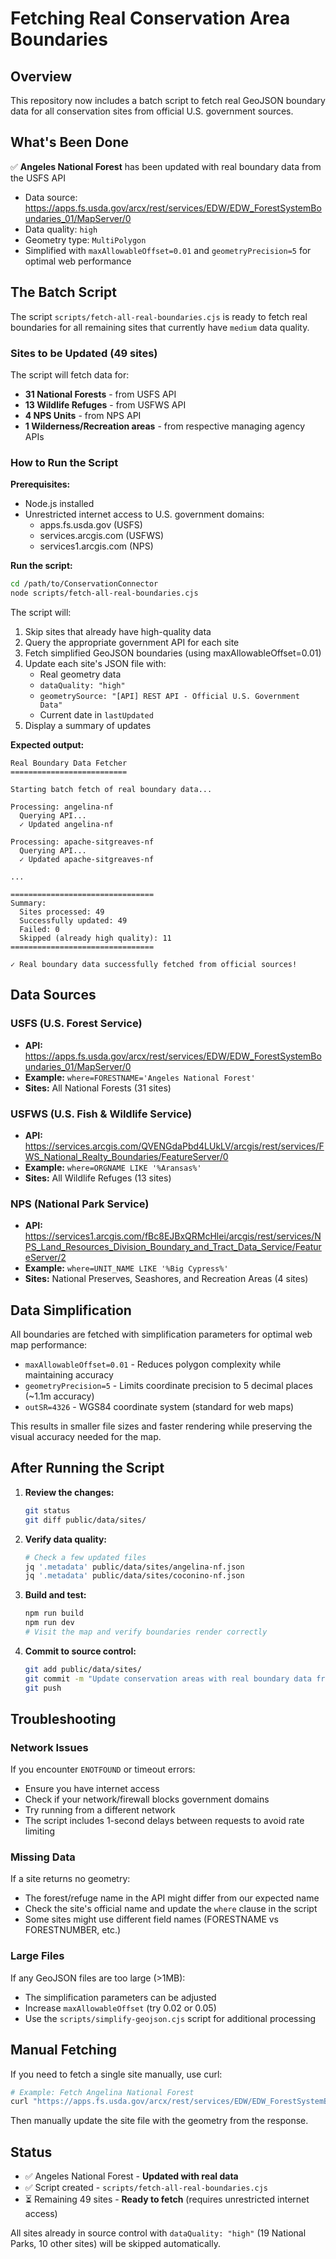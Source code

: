 # Fetching Real Conservation Area Boundaries

## Overview

This repository now includes a batch script to fetch real GeoJSON boundary data for all conservation sites from official U.S. government sources.

## What's Been Done

✅ **Angeles National Forest** has been updated with real boundary data from the USFS API
- Data source: https://apps.fs.usda.gov/arcx/rest/services/EDW/EDW_ForestSystemBoundaries_01/MapServer/0
- Data quality: `high`
- Geometry type: `MultiPolygon`
- Simplified with `maxAllowableOffset=0.01` and `geometryPrecision=5` for optimal web performance

## The Batch Script

The script `scripts/fetch-all-real-boundaries.cjs` is ready to fetch real boundaries for all remaining sites that currently have `medium` data quality.

### Sites to be Updated (49 sites)

The script will fetch data for:
- **31 National Forests** - from USFS API
- **13 Wildlife Refuges** - from USFWS API  
- **4 NPS Units** - from NPS API
- **1 Wilderness/Recreation areas** - from respective managing agency APIs

### How to Run the Script

**Prerequisites:**
- Node.js installed
- Unrestricted internet access to U.S. government domains:
  - apps.fs.usda.gov (USFS)
  - services.arcgis.com (USFWS)
  - services1.arcgis.com (NPS)

**Run the script:**

```bash
cd /path/to/ConservationConnector
node scripts/fetch-all-real-boundaries.cjs
```

The script will:
1. Skip sites that already have high-quality data
2. Query the appropriate government API for each site
3. Fetch simplified GeoJSON boundaries (using maxAllowableOffset=0.01)
4. Update each site's JSON file with:
   - Real geometry data
   - `dataQuality: "high"`
   - `geometrySource: "[API] REST API - Official U.S. Government Data"`
   - Current date in `lastUpdated`
5. Display a summary of updates

**Expected output:**
```
Real Boundary Data Fetcher
==========================

Starting batch fetch of real boundary data...

Processing: angelina-nf
  Querying API...
  ✓ Updated angelina-nf

Processing: apache-sitgreaves-nf
  Querying API...
  ✓ Updated apache-sitgreaves-nf

...

================================
Summary:
  Sites processed: 49
  Successfully updated: 49
  Failed: 0
  Skipped (already high quality): 11
================================

✓ Real boundary data successfully fetched from official sources!
```

## Data Sources

### USFS (U.S. Forest Service)
- **API:** https://apps.fs.usda.gov/arcx/rest/services/EDW/EDW_ForestSystemBoundaries_01/MapServer/0
- **Example:** `where=FORESTNAME='Angeles National Forest'`
- **Sites:** All National Forests (31 sites)

### USFWS (U.S. Fish & Wildlife Service)
- **API:** https://services.arcgis.com/QVENGdaPbd4LUkLV/arcgis/rest/services/FWS_National_Realty_Boundaries/FeatureServer/0
- **Example:** `where=ORGNAME LIKE '%Aransas%'`
- **Sites:** All Wildlife Refuges (13 sites)

### NPS (National Park Service)
- **API:** https://services1.arcgis.com/fBc8EJBxQRMcHlei/arcgis/rest/services/NPS_Land_Resources_Division_Boundary_and_Tract_Data_Service/FeatureServer/2
- **Example:** `where=UNIT_NAME LIKE '%Big Cypress%'`
- **Sites:** National Preserves, Seashores, and Recreation Areas (4 sites)

## Data Simplification

All boundaries are fetched with simplification parameters for optimal web map performance:
- `maxAllowableOffset=0.01` - Reduces polygon complexity while maintaining accuracy
- `geometryPrecision=5` - Limits coordinate precision to 5 decimal places (~1.1m accuracy)
- `outSR=4326` - WGS84 coordinate system (standard for web maps)

This results in smaller file sizes and faster rendering while preserving the visual accuracy needed for the map.

## After Running the Script

1. **Review the changes:**
   ```bash
   git status
   git diff public/data/sites/
   ```

2. **Verify data quality:**
   ```bash
   # Check a few updated files
   jq '.metadata' public/data/sites/angelina-nf.json
   jq '.metadata' public/data/sites/coconino-nf.json
   ```

3. **Build and test:**
   ```bash
   npm run build
   npm run dev
   # Visit the map and verify boundaries render correctly
   ```

4. **Commit to source control:**
   ```bash
   git add public/data/sites/
   git commit -m "Update conservation areas with real boundary data from government APIs"
   git push
   ```

## Troubleshooting

### Network Issues
If you encounter `ENOTFOUND` or timeout errors:
- Ensure you have internet access
- Check if your network/firewall blocks government domains
- Try running from a different network
- The script includes 1-second delays between requests to avoid rate limiting

### Missing Data
If a site returns no geometry:
- The forest/refuge name in the API might differ from our expected name
- Check the site's official name and update the `where` clause in the script
- Some sites might use different field names (FORESTNAME vs FORESTNUMBER, etc.)

### Large Files
If any GeoJSON files are too large (>1MB):
- The simplification parameters can be adjusted
- Increase `maxAllowableOffset` (try 0.02 or 0.05)
- Use the `scripts/simplify-geojson.cjs` script for additional processing

## Manual Fetching

If you need to fetch a single site manually, use curl:

```bash
# Example: Fetch Angelina National Forest
curl "https://apps.fs.usda.gov/arcx/rest/services/EDW/EDW_ForestSystemBoundaries_01/MapServer/0/query?where=FORESTNAME='Angelina%20National%20Forest'&outFields=FORESTNAME&returnGeometry=true&outSR=4326&maxAllowableOffset=0.01&geometryPrecision=5&f=geojson" > angelina-nf-boundary.json
```

Then manually update the site file with the geometry from the response.

## Status

- ✅ Angeles National Forest - **Updated with real data**
- ✅ Script created - `scripts/fetch-all-real-boundaries.cjs`
- ⏳ Remaining 49 sites - **Ready to fetch** (requires unrestricted internet access)

All sites already in source control with `dataQuality: "high"` (19 National Parks, 10 other sites) will be skipped automatically.
